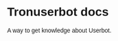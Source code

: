 
<!DOCTYPE html>

<html lang="en">

<head>

<title>Page Title</title>

<meta charset="UTF-8">

<meta name="viewport" content="width=device-width, initial-scale=1">

<style>

body {

  font-family: Arial, Helvetica, sans-serif;

}

</style>

</head>

<body>

<h1>Tronuserbot docs</h1>

<p>A way to get knowledge about Userbot.</p>

</body>

</html>
